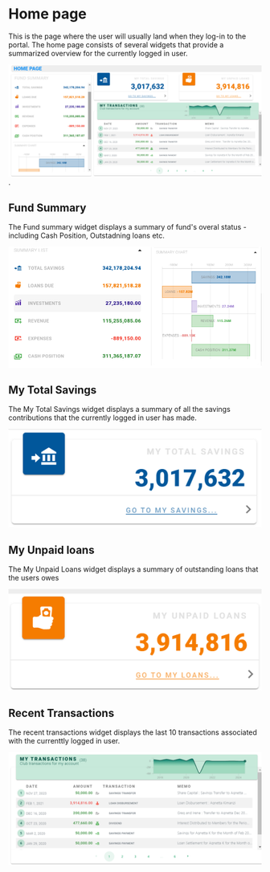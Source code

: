 # Home page
This is the page where the user will usually land when they log-in to the portal. The home page consists of several widgets that provide a summarized overview for the currently logged in user.

![alt text](../static/images/2.2_Home_Page.png "Home Page :size=400").


## Fund Summary
The Fund summary widget displays a summary of fund's overal status - including Cash Position, Outstadning loans etc.

![alt text](../static/images/2.3_Home_Page_Fund_Summary.png ":size=400 Home Page Fund Summary") 


## My Total Savings 

The My Total Savings widget displays a summary of all the savings contributions that the currently logged in user has made.

![alt text](../static/images/2.3_Home_Page_My_Savings.png ":size=400 My Total Savings widget") 

## My Unpaid loans
The My Unpaid Loans widget displays a summary of outstanding loans that the users owes

![alt text](../static/images/2.3_Home_Page_My_Loans.png ":size=400 My Unpaid Loans  widget") 

## Recent Transactions
The recent transactions widget displays the last 10 transactions associated with the currenttly logged in user.

![alt text](../static/images/2.3_Home_Page_Recent_Transactions.png ":size=400 Recent transactions widget") 
